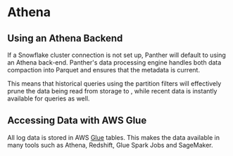 # Athena

## Using an Athena Backend

If a Snowflake cluster connection is not set up, Panther will default to using an Athena back-end. Panther's data processing engine handles both data compaction into Parquet and ensures that the metadata is current.

This means that historical queries using the partition filters will effectively prune the data being read from storage to , while recent data is instantly available for queries as well.

## Accessing Data with AWS Glue

All log data is stored in AWS [Glue](https://aws.amazon.com/glue/) tables. This makes the data available in many tools such as Athena, Redshift, Glue Spark Jobs and SageMaker.

